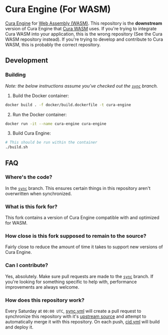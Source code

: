 # Cura Engine (For WASM)

[Cura Engine](https://github.com/ultimaker/curaengine) for [Web Assembly (WASM)](https://webassembly.org). This repository is the **downstream** version of Cura Engine that [Cura WASM](https://github.com/cloud-cnc/cura-wasm) uses. If you're trying to integrate Cura WASM into your application, this is the wrong repository (See the Cura WASM  repository instead). If you're trying to develop and contribute to Cura WASM, this is probably the correct repository.

## Development

### Building
*Note: the below instructions assume you've checked out the [`sync`](https://github.com/cloud-cnc/cura-engine/tree/sync) branch.*
1. Build the Docker container:
```bash
docker build . -f docker/build.dockerfile -t cura-engine
```
2. Run the Docker container:
```bash
docker run -it --name cura-engine cura-engine
```
3. Build Cura Engine:
```bash
# This should be run within the container
./build.sh
```

## FAQ

### Where's the code?
In the [`sync`](https://github.com/cloud-cnc/cura-engine/tree/sync) branch. This  ensures certain things in this repository aren't overwritten when synchronized.

### What is this fork for?
This fork contains a version of Cura Engine compatible with and optimized for WASM.

### How close is this fork supposed to remain to the source?
Fairly close to reduce the amount of time it takes to support new versions of Cura Engine.

### Can I contribute?
Yes, absolutely. Make sure pull requests are made to the [`sync`](https://github.com/cloud-cnc/cura-engine/tree/sync) branch. If you're looking for something specific to help with, performance improvements are always welcome.

### How does this repository work?
Every Saturday at `00:00 UTC`, [sync.yml](.github/workflows/sync.yml) will create a pull request to synchronize this repository with it's [upstream source](https://github.com/ultimaker/curaengine) and attempt to automatically merge it with this repository. On each push, [cid.yml](.github/workflows/cid.yml) will build and deploy it.